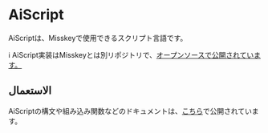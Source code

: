# AiScript
AiScriptは、Misskeyで使用できるスクリプト言語です。

<div class="info">ℹ️ AiScript実装はMisskeyとは別リポジトリで、<a href="https://github.com/syuilo/aiscript" target="_blank">オープンソースで公開されています。</a></div>

## الاستعمال
AiScriptの構文や組み込み関数などのドキュメントは、[こちら](https://github.com/syuilo/aiscript/tree/master/docs)で公開されています。
